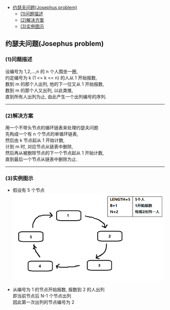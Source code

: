 <!-- TOC -->

- [约瑟夫问题(Josephus problem)](#%e7%ba%a6%e7%91%9f%e5%a4%ab%e9%97%ae%e9%a2%98josephus-problem)
  - [(1)问题描述](#1%e9%97%ae%e9%a2%98%e6%8f%8f%e8%bf%b0)
  - [(2)解决方案](#2%e8%a7%a3%e5%86%b3%e6%96%b9%e6%a1%88)
  - [(3)实例图示](#3%e5%ae%9e%e4%be%8b%e5%9b%be%e7%a4%ba)

<!-- /TOC -->

## 约瑟夫问题(Josephus problem)

### (1)问题描述
设编号为 1,2,...,n 的 n 个人围坐一圈,  
约定编号为 k (1 <= k <= n) 的人从 1 开始报数,  
数到 m 的那个人出列, 他的下一位又从 1 开始报数,  
数到 m 的那个人又出列, 以此类推,  
直到所有人出列为止, 由此产生一个出列编号的序列.

****
### (2)解决方案
用一个不带头节点的循环链表来处理约瑟夫问题  
先构成一个有 n 个节点的单循环链表,  
然后由 k 节点起从 1 开始计数,  
计到 m 时, 对应节点从链表中删除,  
然后再从被删除节点的下一个节点起从 1 开始计数,  
直到最后一个节点从链表中删除为止.

****
### (3)实例图示
- 假设有 5 个节点  
  ![双向链表01](../99.images/2020-04-23-15-15-32.png)

- 从编号为 1 的节点开始报数, 报数到 2 的人出列  
  即当前节点后 N-1 个节点出列  
  因此第一次出列的节点编号为 2
